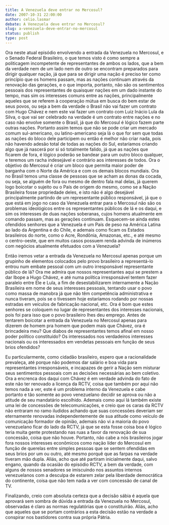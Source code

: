 ```yaml
---
title: A Venezuela deve entrar no Mercosul?
date: 2007-10-31 22:00:00
author: celio.lasmar
debate: A Venezuela deve entrar no Mercosul?
slug: a-venezuela-deve-entrar-no-mercosul
status: publish 
type: post
---
```


Ora neste atual episódio envolvendo a entrada da Venezuela no Mercosul, e o Senado Federal Brasileiro, o que temos visto é como sempre a politicagem incompetente de representantes de ambos os lados, que a bem da verdade nem de um lado nem de outro se encontram preparados para dirigir qualquer nação, já que para se dirigir uma nação é preciso ter como princípio que os homens passam, mas as nações continuam através da renovação das gerações, e o que importa, portanto, não são os sentimentos pessoais dos representantes de quaisquer nações em um dado instante do tempo, mas sim os interesses comuns entre as nações, principalmente aqueles que se referem à cooperação mútua em busca do bem estar de seus povos, ou seja a bem da verdade o Brasil não vai fazer um contrato com Hugo Chávez e nem este vai fazer um contrato com Luiz Inácio Lula da Silva, o que vai ser celebrado na verdade é um contrato entre nações e no caso não envolve somente o Brasil, já que do Mercosul é lógico fazem parte outras nações. Portanto assim temos que não se pode criar um mercado comum sul-americano, ou latino-americano seja lá o que for sem que todas as nações do bloco dele participem ou então é melhor não criar nada, pois não havendo adesão total de todas as nações do Sul, estaríamos criando algo que já nascerá por si só totalmente falido, já que as nações que ficarem de fora, é lógico poderão se bandear para um outro bloco qualquer, e teremos um racha indesejável e contrário aos interesses de todos. Ora o objetivo do Mercosul é criar um bloco que permita maior poder de barganha com o Norte da América e com os demais blocos mundiais. Ora no Brasil temos uma classe de pessoas que se acham as donas da cocada, ou seja, se alguém de fora ou mesmo de dentro fala mal delas, já querem logo boicotar o sujeito ou o País de origem do mesmo, como se a Nação Brasileira fosse propriedade deles, e isto não é algo desejável principalmente partindo de um representante público responsável, já que o que está em jogo no caso da Venezuela entrar para o Mercosul não são os problemas ideológicos entre os representantes públicos de lá e os daqui, e sim os interesses de duas nações soberanas, cujos homens atualmente em comando passam, mas as gerações continuam. Esquecem-se ainda estes ofendidos senhores que a Venezuela é um País de peso na América Latina ao lado da Argentina e do Chile, e ademais como ficam os Estados brasileiros do norte, como o Acre, Rondônia, Amazonas, etc., e até mesmo o centro-oeste, que em muitos casos possuem renda advinda de inúmeros com negócios atualmente efetuados com a Venezuela?   

Então iremos vetar a entrada da Venezuela no Mercosul apenas porque um grupinho de elementos colocados pelo provo brasileiro a representá-lo entrou num embate pessoal com um outro irresponsável representante público de lá? Ora me admira que nossos representantes aqui se prestem a dar Ibope a Hugo Chávez, e até numa política irresponsável tentem fazer paralelo entre Ele e Lula, a fim de desestabilizarem internamente a Nação Brasileira em nome de seus interesses pessoais, tentando usar o povo como massa de manobra já que não têm competência administrativa e nunca tiveram, pois se o tivessem hoje estaríamos rodando por nossas estradas em veículos de fabricação nacional, etc. Ora é bom que estes senhores se coloquem no lugar de representantes dos interesses nacionais, pois foi para isso que o povo brasileiro lhes deu emprego. Antes de tentarem boicotar a entrada da Venezuela no Mercosul apenas para dizerem de homem pra homem que podem mais que Chávez, ora é brincadeira meu? Que diabos de representantes temos afinal em nosso poder político constituído? Os interessados nos verdadeiros interesses nacionais ou os interessados em vendetas pessoais em função de seus brios ofendidos?  

Eu particularmente, como cidadão brasileiro, espero que a racionalidade prevaleça, até porque não podemos dar salário e boa vida para representantes irresponsáveis, e incapazes de gerir a Nação sem misturar seus sentimentos pessoais com as decisões necessárias ao bem coletivo. Ora a encrenca dos daqui com Chávez é em verdade advinda do fato de este não ter renovado a licença da RCTV, coisa que também por aqui não temos nada a ver, este é um problema interno da Venezuela e cabe portanto e tão somente ao povo venezuelano decidir se aprova ou não a atitude de seu mandatário escolhido. Ademais como aqui lá também existe uma lei de concessões de telecomunicações, e creio que os caras da RCTV não entraram no ramo iludidos achando que suas concessões deveriam ser eternamente renovadas independentemente de sua atitude como veículo de comunicação formador de opinião, ademais não vi a maioria do povo venezuelano ficar do lado da RCTV, já que se esta fosse coisa boa é lógico teria muita gente protestando nas ruas a favor da renovação de sua concessão, coisa que não houve. Portanto, não cabe a nós brasileiros jogar fora nossos interesses econômicos como nação líder do Mercosul em função de querelas entre simples pessoas que se sentem ofendidas em seus brios por um ou outro, até mesmo porquê que as farpas na verdade tiveram mão dupla. Aliás, acho que até partiram inicialmente daqui, salvo engano, quando da ocasião do episódio RCTV, a bem da verdade, com alguns de nossos senadores se imiscuindo nos assuntos internos venezuelanos com a desculpa de estarem zelar pela liberdade democrática do continente, coisa que não tem nada a ver com concessão de canal de TV.  

Finalizando, creio com absoluta certeza que a decisão sábia é aquela que aprovará sem sombra de dúvida a entrada da Venezuela no Mercosul, observadas é claro as normas regulatórias que o constituirão. Aliás, acho que aqueles que se portam contrários a esta decisão estão na verdade a conspirar nos bastidores contra sua própria Pátria.
